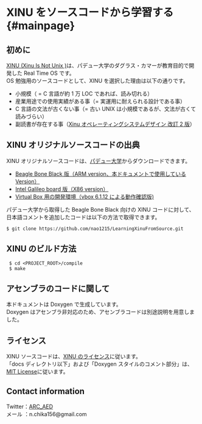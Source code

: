 # XINU をソースコードから学習する {#mainpage}

## 初めに

[XINU (Xinu Is Not Unix )](https://ja.wikipedia.org/wiki/Xinu)は、パデュー大学のダグラス・カマーが教育目的で開発した Real Time OS です。<br>
OS 勉強用のソースコードとして、XINU を選択した理由は以下の通りです。

- 小規模（ = C 言語が約 1 万 LOC であれば、読み切れる）
- 産業用途での使用実績がある事（= 実運用に耐えられる設計である事）
- C 言語の文法が古くない事（= 古い UNIX は小規模であるが、文法が古くて読みづらい）
- 副読書が存在する事（[Xinu オペレーティングシステムデザイン 改訂 2 版](https://www.kadokawa.co.jp/product/301912000740/)）

## XINU オリジナルソースコードの出典

XINU オリジナルソースコードは、[パデュー大学](https://xinu.cs.purdue.edu/)からダウンロードできます。

- [Beagle Bone Black 版（ARM version、本ドキュメントで使用している Version）](https://xinu.cs.purdue.edu/files/Xinu-code-BeagleBoneBlack.tar.gz)
- [Intel Galileo board 版（X86 version）](https://xinu.cs.purdue.edu/files/Xinu-code-Galileo.tar.gz)
- [Virtual Box 用の開発環境（vbox 6.1.12 による動作確認版)](ftp://ftp.cs.purdue.edu/pub/comer/private/Xinu/xinu-vbox-appliances.tar.gz)

パデュー大学から取得した Beagle Bone Black 向けの XINU コードに対して、日本語コメントを追加したコードは以下の方法で取得できます。

```
$ git clone https://github.com/nao1215/LearningXinuFromSource.git
```

## XINU のビルド方法

```
 $ cd <PROJECT_ROOT>/compile
 $ make
```

## アセンブラのコードに関して

本ドキュメントは Doxygen で生成しています。<br>
Doxygen はアセンブラ非対応のため、アセンブラコードは別途説明を用意しました。

## ライセンス

XINU ソースコードは、[XINU のライセンス](./COPYRIGHT)に従います。<br>
「docs ディレクトリ以下」および「Doxygen スタイルのコメント部分」は、[MIT License](./LICENSE)に従います。

## Contact information

Twitter：[ARC_AED](https://twitter.com/ARC_AED)<br>
メール ：n.chika156\@gmail.com
